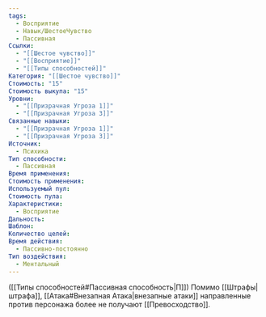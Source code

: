 ```yaml
---
tags:
  - Восприятие
  - Навык/ШестоеЧувство
  - Пассивная
Ссылки:
  - "[[Шестое чувство]]"
  - "[[Восприятие]]"
  - "[[Типы способностей]]"
Категория: "[[Шестое чувство]]"
Стоимость: "15"
Стоимость выкупа: "15"
Уровни:
  - "[[Призрачная Угроза 1]]"
  - "[[Призрачная Угроза 3]]"
Связанные навыки:
  - "[[Призрачная Угроза 1]]"
  - "[[Призрачная Угроза 3]]"
Источник:
  - Психика
Тип способности:
  - Пассивная
Время применения: 
Стоимость применения: 
Используемый пул: 
Стоимость пула: 
Характеристики:
  - Восприятие
Дальность: 
Шаблон: 
Количество целей: 
Время действия:
  - Пассивно-постоянно
Тип воздействия:
  - Ментальный
---
```

([[Типы способностей#Пассивная способность|П]]) Помимо [[Штрафы|штрафа]], [[Атака#Внезапная Атака|внезапные атаки]] направленные против персонажа более не получают [[Превосходство]]. 